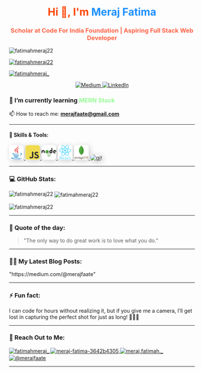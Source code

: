 <h1 align="center" style="color:#ff4500">Hi 👋, I'm <span style="color:#1e90ff">Meraj Fatima</span></h1>
<h3 align="center" style="color:#ff6347">Scholar at Code For India Foundation | Aspiring Full Stack Web Developer</h3>

<!-- Profile views counter -->
<p align="left"> 
    <img src="https://komarev.com/ghpvc/?username=fatimahmeraj22&label=Profile%20views&color=8a2be2&style=flat" alt="fatimahmeraj22" /> 
</p>

<!-- GitHub profile trophy -->
<p align="left"> 
    <a href="https://github.com/ryo-ma/github-profile-trophy">
        <img src="https://github-profile-trophy.vercel.app/?username=fatimahmeraj22&theme=gruvbox&no-frame=true&column=4" alt="fatimahmeraj22" />
    </a> 
</p>

<!-- Social Media Badge -->
<p align="left"> 
    <a href="https://twitter.com/fatimahmeraj_" target="blank">
        <img src="https://img.shields.io/twitter/follow/fatimahmeraj_?logo=twitter&style=for-the-badge&color=1da1f2" alt="fatimahmeraj_" />
    </a> 
</p>

<p align="center">
  <a href="https://medium.com/@merajfaate">
    <img alt="Medium" src="https://img.shields.io/badge/Medium-@merajfaate-8a2be2?style=for-the-badge&logo=medium&logoColor=white"/>
  </a>
  <a href="https://www.linkedin.com/in/meraj-fatima-3642b4305" target="_blank">
    <img alt="LinkedIn" src="https://img.shields.io/badge/LinkedIn-@Meraj_Fatima-0077b5?style=for-the-badge&logo=linkedin&logoColor=white"/>
  </a>
</p>

### 🌱 I’m currently learning <span style="color:#98fb98">**MERN Stack**</span>  
📫 How to reach me: <span style="color:#ff4500">**merajfaate@gmail.com**</span>

---

#### 🚀 Skills & Tools:
<p align="left">
  <a href="https://www.java.com" target="_blank" rel="noreferrer">
    <img src="https://raw.githubusercontent.com/devicons/devicon/master/icons/java/java-original.svg" alt="java" width="40" height="40" style="border-radius: 8px; box-shadow: 3px 3px 15px rgba(0, 0, 0, 0.2);" />
  </a>
  <a href="https://developer.mozilla.org/en-US/docs/Web/JavaScript" target="_blank" rel="noreferrer">
    <img src="https://raw.githubusercontent.com/devicons/devicon/master/icons/javascript/javascript-original.svg" alt="javascript" width="40" height="40" style="border-radius: 8px; box-shadow: 3px 3px 15px rgba(0, 0, 0, 0.2);" />
  </a>
  <a href="https://nodejs.org" target="_blank" rel="noreferrer">
    <img src="https://raw.githubusercontent.com/devicons/devicon/master/icons/nodejs/nodejs-original-wordmark.svg" alt="nodejs" width="40" height="40" style="border-radius: 8px; box-shadow: 3px 3px 15px rgba(0, 0, 0, 0.2);" />
  </a>
  <a href="https://reactjs.org" target="_blank" rel="noreferrer">
    <img src="https://raw.githubusercontent.com/devicons/devicon/master/icons/react/react-original-wordmark.svg" alt="react" width="40" height="40" style="border-radius: 8px; box-shadow: 3px 3px 15px rgba(0, 0, 0, 0.2);" />
  </a>
  <a href="https://www.mongodb.com/" target="_blank" rel="noreferrer">
    <img src="https://raw.githubusercontent.com/devicons/devicon/master/icons/mongodb/mongodb-original-wordmark.svg" alt="mongodb" width="40" height="40" style="border-radius: 8px; box-shadow: 3px 3px 15px rgba(0, 0, 0, 0.2);" />
  </a>
  <a href="https://git-scm.com/" target="_blank" rel="noreferrer">
    <img src="https://www.vectorlogo.zone/logos/git-scm/git-scm-icon.svg" alt="git" width="40" height="40" style="border-radius: 8px; box-shadow: 3px 3px 15px rgba(0, 0, 0, 0.2);" />
  </a>
</p>

---

### 💻 GitHub Stats:
<!-- Stats for most languages -->
<p><img align="left" src="https://github-readme-stats.vercel.app/api/top-langs?username=fatimahmeraj22&show_icons=true&locale=en&layout=compact&hide=css&theme=tokyonight" alt="fatimahmeraj22" /></p>

<!-- Stats for user -->
<p>&nbsp;<img align="center" src="https://github-readme-stats.vercel.app/api?username=fatimahmeraj22&show_icons=true&locale=en&theme=tokyonight" alt="fatimahmeraj22" /></p>

<!-- Streak stats -->
<p><img align="center" src="https://github-readme-streak-stats.herokuapp.com/?user=fatimahmeraj22&theme=tokyonight" alt="fatimahmeraj22" /></p>

---

### 💬 Quote of the day:
> "The only way to do great work is to love what you do."

---

### 👩‍💻 My Latest Blog Posts:
<!-- BLOG-POST-LIST:START -->"https://medium.com/@merajfaate"
<!-- BLOG-POST-LIST:END -->

---

### ⚡ Fun fact:
I can code for hours without realizing it, but if you give me a camera, I’ll get lost in capturing the perfect shot for just as long! 👩‍💻✨

---

### 📢 Reach Out to Me:
<p align="left">
  <a href="https://twitter.com/fatimahmeraj_" target="blank">
    <img align="center" src="https://raw.githubusercontent.com/rahuldkjain/github-profile-readme-generator/master/src/images/icons/Social/twitter.svg" alt="fatimahmeraj_" height="30" width="40" />
  </a>
  <a href="https://linkedin.com/in/meraj-fatima-3642b4305" target="blank">
    <img align="center" src="https://raw.githubusercontent.com/rahuldkjain/github-profile-readme-generator/master/src/images/icons/Social/linked-in-alt.svg" alt="meraj-fatima-3642b4305" height="30" width="40" />
  </a>
  <a href="https://instagram.com/meraj.fatimah._" target="blank">
    <img align="center" src="https://raw.githubusercontent.com/rahuldkjain/github-profile-readme-generator/master/src/images/icons/Social/instagram.svg" alt="meraj.fatimah._" height="30" width="40" />
  </a>
  <a href="https://medium.com/@merajfaate" target="blank">
    <img align="center" src="https://raw.githubusercontent.com/rahuldkjain/github-profile-readme-generator/master/src/images/icons/Social/medium.svg" alt="@merajfaate" height="30" width="40" />
  </a>
</p>

---
